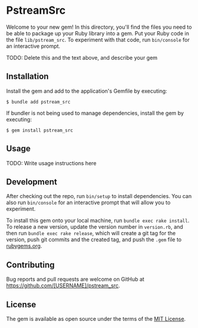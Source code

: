 # PstreamSrc

Welcome to your new gem! In this directory, you'll find the files you need to be able to package up your Ruby library into a gem. Put your Ruby code in the file `lib/pstream_src`. To experiment with that code, run `bin/console` for an interactive prompt.

TODO: Delete this and the text above, and describe your gem

## Installation

Install the gem and add to the application's Gemfile by executing:

    $ bundle add pstream_src

If bundler is not being used to manage dependencies, install the gem by executing:

    $ gem install pstream_src

## Usage

TODO: Write usage instructions here

## Development

After checking out the repo, run `bin/setup` to install dependencies. You can also run `bin/console` for an interactive prompt that will allow you to experiment.

To install this gem onto your local machine, run `bundle exec rake install`. To release a new version, update the version number in `version.rb`, and then run `bundle exec rake release`, which will create a git tag for the version, push git commits and the created tag, and push the `.gem` file to [rubygems.org](https://rubygems.org).

## Contributing

Bug reports and pull requests are welcome on GitHub at https://github.com/[USERNAME]/pstream_src.

## License

The gem is available as open source under the terms of the [MIT License](https://opensource.org/licenses/MIT).
